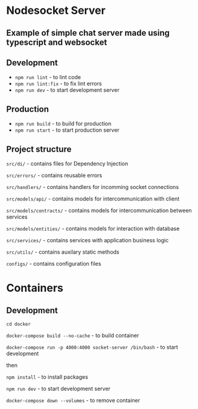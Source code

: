 # Nodesocket Server

## Example of simple chat server made using typescript and websocket

## Development

- `npm run lint` - to lint code
- `npm run lint:fix` - to fix lint errors
- `npm run dev` - to start development server

## Production

- `npm run build` - to build for production
- `npm run start` - to start production server

## Project structure

`src/di/` - contains files for Dependency Injection

`src/errors/` - contains reusable errors

`src/handlers/` - contains handlers for incomming socket connections

`src/models/api/` - contains models for intercommunication with client

`src/models/contracts/` - contains models for intercommunication between services

`src/models/entities/` - contains models for interaction with database

`src/services/` - contains services with application business logic

`src/utils/` - contains auxilary static methods

`configs/` - contains configuration files

# Containers

## Development

`cd docker`

`docker-compose build --no-cache` - to build container

`docker-compose run -p 4000:4000 socket-server /bin/bash` - to start development

then

`npm install` - to install packages

`npm run dev` - to start development server

`docker-compose down --volumes` - to remove container
